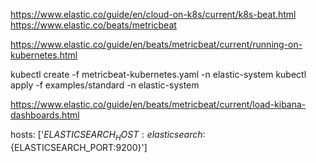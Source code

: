 https://www.elastic.co/guide/en/cloud-on-k8s/current/k8s-beat.html
https://www.elastic.co/beats/metricbeat

https://www.elastic.co/guide/en/beats/metricbeat/current/running-on-kubernetes.html


kubectl create -f metricbeat-kubernetes.yaml -n elastic-system
kubectl apply -f examples/standard -n elastic-system


https://www.elastic.co/guide/en/beats/metricbeat/current/load-kibana-dashboards.html

hosts: ['${ELASTICSEARCH_HOST:elasticsearch}:${ELASTICSEARCH_PORT:9200}']
